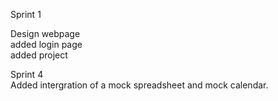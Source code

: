 Sprint 1

Design webpage<br>
added login page<br>
added project<br>


Sprint 4<br>
Added intergration of a mock spreadsheet and mock calendar.  
